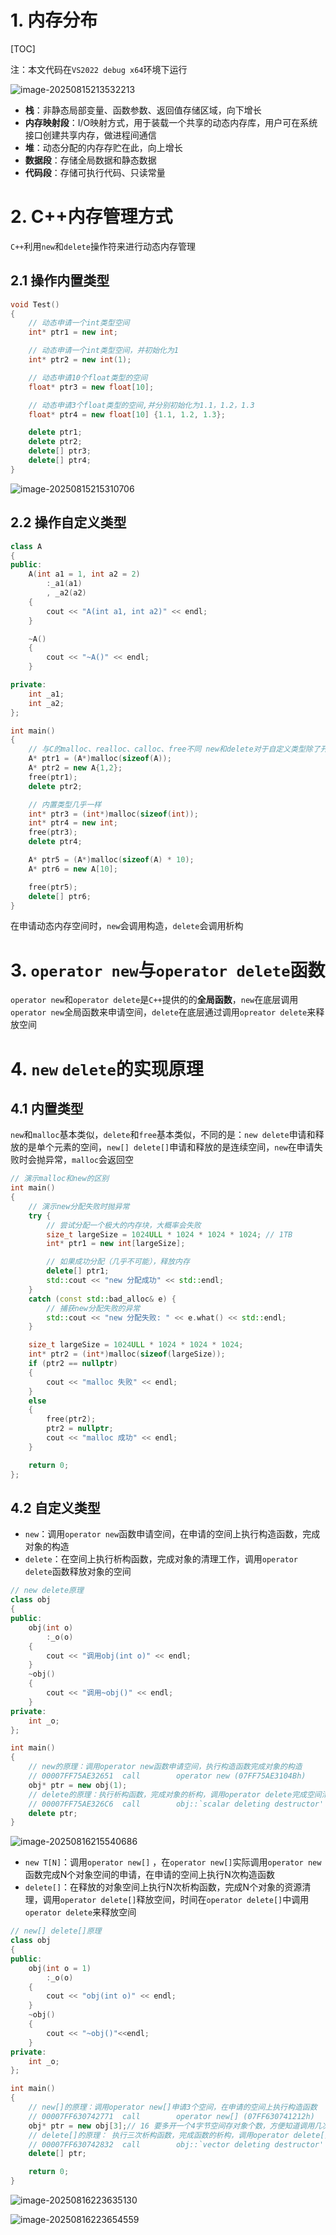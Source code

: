# 1. 内存分布

[TOC]



注：本文代码在`VS2022 debug x64`环境下运行

![image-20250815213532213](C:\Users\hp\AppData\Roaming\Typora\typora-user-images\image-20250815213532213.png)

* **栈**：非静态局部变量、函数参数、返回值存储区域，向下增长
* **内存映射段**：I/O映射方式，用于装载一个共享的动态内存库，用户可在系统接口创建共享内存，做进程间通信
* **堆**：动态分配的内存存贮在此，向上增长
* **数据段**：存储全局数据和静态数据
* **代码段**：存储可执行代码、只读常量

# 2. C++内存管理方式

`C++`利用`new`和`delete`操作符来进行动态内存管理

## 2.1 操作内置类型

```c++
void Test()
{
	// 动态申请一个int类型空间
	int* ptr1 = new int;

	// 动态申请一个int类型空间，并初始化为1
	int* ptr2 = new int(1);

	// 动态申请10个float类型的空间
	float* ptr3 = new float[10];

	// 动态申请3个float类型的空间,并分别初始化为1.1，1.2，1.3
	float* ptr4 = new float[10] {1.1, 1.2, 1.3};

	delete ptr1;
	delete ptr2;
	delete[] ptr3;
	delete[] ptr4;
}
```

![image-20250815215310706](C:\Users\hp\AppData\Roaming\Typora\typora-user-images\image-20250815215310706.png)

## 2.2 操作自定义类型

```c++
class A
{
public:
	A(int a1 = 1, int a2 = 2)
		:_a1(a1)
		, _a2(a2)
	{
		cout << "A(int a1, int a2)" << endl;
	}

	~A()
	{
		cout << "~A()" << endl;
	}

private:
	int _a1;
	int _a2;
};

int main()
{
	// 与C的malloc、realloc、calloc、free不同 new和delete对于自定义类型除了开辟空间还会调用构造和析构
	A* ptr1 = (A*)malloc(sizeof(A));
	A* ptr2 = new A{1,2};
	free(ptr1);
	delete ptr2;

	// 内置类型几乎一样
	int* ptr3 = (int*)malloc(sizeof(int));
	int* ptr4 = new int;
	free(ptr3);
	delete ptr4;

	A* ptr5 = (A*)malloc(sizeof(A) * 10);
	A* ptr6 = new A[10];

	free(ptr5);
	delete[] ptr6;
}
```

在申请动态内存空间时，`new`会调用构造，`delete`会调用析构

# 3. `operator new`与`operator delete`函数

`operator new`和`operator delete`是`C++`提供的的**全局函数**，`new`在底层调用`operator new`全局函数来申请空间，`delete`在底层通过调用`opreator delete`来释放空间

# 4. `new` `delete`的实现原理

## 4.1 内置类型

`new`和`malloc`基本类似，`delete`和`free`基本类似，不同的是：`new delete`申请和释放的是单个元素的空间，`new[] delete[]`申请和释放的是连续空间，`new`在申请失败时会抛异常，`malloc`会返回空

```c++
// 演示malloc和new的区别
int main()
{
    // 演示new分配失败时抛异常
    try {
        // 尝试分配一个极大的内存块，大概率会失败
        size_t largeSize = 1024ULL * 1024 * 1024 * 1024; // 1TB
        int* ptr1 = new int[largeSize];

        // 如果成功分配（几乎不可能），释放内存
        delete[] ptr1;
        std::cout << "new 分配成功" << std::endl;
    }
    catch (const std::bad_alloc& e) {
        // 捕获new分配失败的异常
        std::cout << "new 分配失败: " << e.what() << std::endl;
    }

    size_t largeSize = 1024ULL * 1024 * 1024 * 1024; 
    int* ptr2 = (int*)malloc(sizeof(largeSize));
    if (ptr2 == nullptr)
    {
        cout << "malloc 失败" << endl;
    }
    else
    {
        free(ptr2);
        ptr2 = nullptr;
        cout << "malloc 成功" << endl;
    }

    return 0;
};
```

## 4.2 自定义类型

* `new`：调用`operator new`函数申请空间，在申请的空间上执行构造函数，完成对象的构造
* `delete`：在空间上执行析构函数，完成对象的清理工作，调用`operator delete`函数释放对象的空间

```C++
// new delete原理
class obj
{
public:
	obj(int o)
		:_o(o)
	{
		cout << "调用obj(int o)" << endl;
	}
	~obj()
	{
		cout << "调用~obj()" << endl;
	}
private:
	int _o;
};

int main()
{
	// new的原理：调用operator new函数申请空间，执行构造函数完成对象的构造
	// 00007FF75AE32651  call        operator new (07FF75AE3104Bh)  
	obj* ptr = new obj(1);
    // delete的原理：执行析构函数，完成对象的析构，调用operator delete完成空间清理
	// 00007FF75AE326C6  call        obj::`scalar deleting destructor' (07FF75AE31280h)  
	delete ptr;
}
```

![image-20250816215540686](C:\Users\hp\AppData\Roaming\Typora\typora-user-images\image-20250816215540686.png)

* `new T[N]`：调用`operator new[]` ，在`operator new[]`实际调用`operator new`函数完成N个对象空间的申请，在申请的空间上执行N次构造函数
* `delete[]`：在释放的对象空间上执行N次析构函数，完成N个对象的资源清理，调用`operator delete[]`释放空间，时间在`operator delete[]`中调用`operator delete`来释放空间

```c++
// new[] delete[]原理
class obj
{
public:
	obj(int o = 1)
		:_o(o)
	{
		cout << "obj(int o)" << endl;
	}
	~obj()
	{
		cout << "~obj()"<<endl;
	}
private:
	int _o;
};

int main()
{
	// new[]的原理：调用operator new[]申请3个空间，在申请的空间上执行构造函数
	// 00007FF630742771  call        operator new[] (07FF630741212h)
	obj* ptr = new obj[3];// 16 要多开一个4字节空间存对象个数，方便知道调用几次析构函数，如果没有显式写析构，则为12
	// delete[]的原理： 执行三次析构函数，完成函数的析构，调用operator delete[]释放三个空间
	// 00007FF630742832  call        obj::`vector deleting destructor' (07FF63074105Ah)  
	delete[] ptr;

	return 0;
}
```

![image-20250816223635130](C:\Users\hp\AppData\Roaming\Typora\typora-user-images\image-20250816223635130.png)

![image-20250816223654559](C:\Users\hp\AppData\Roaming\Typora\typora-user-images\image-20250816223654559.png)



